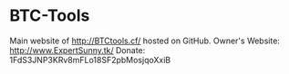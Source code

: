 # BTC-Tools
Main website of http://BTCtools.cf/ hosted on GitHub.
Owner's Website: http://www.ExpertSunny.tk/
Donate: 1FdS3JNP3KRv8mFLo18SF2pbMosjqoXxiB
